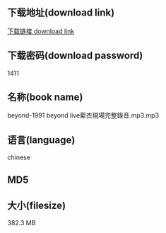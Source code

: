 ## 下载地址(download link)
[下载链接 download link](https://voluble-croquembouche-d321dc.netlify.app/?s=beyond-1991+beyond+live%E8%97%8D%E8%A1%A3%E7%8F%BE%E5%A0%B4%E5%AE%8C%E6%95%B4%E9%8C%84%E9%9F%B3.mp3)

## 下载密码(download password)
1411

## 名称(book name)
beyond-1991 beyond live藍衣現場完整錄音.mp3.mp3

## 语言(language)
chinese

## MD5


## 大小(filesize)
382.3 MB
